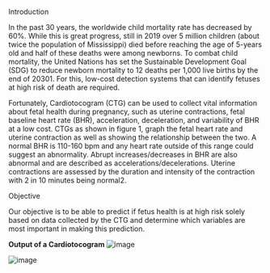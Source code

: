 Introduction 

In the past 30 years, the worldwide child mortality rate has decreased by 60%. While this is great progress, still in 2019 over 5 million children (about twice the population of Mississippi) died before reaching the age of 5-years old and half of these deaths were among newborns. To combat child mortality, the United Nations has set the Sustainable Development Goal (SDG) to reduce newborn mortality to 12 deaths per 1,000 live births by the end of 20301. For this, low-cost detection systems that can identify fetuses at high risk of death are required.

Fortunately, Cardiotocogram (CTG) can be used to collect vital information about fetal health during pregnancy, such as uterine contractions, fetal baseline heart rate (BHR), acceleration, deceleration, and variability of BHR at a low cost. CTGs as shown in figure 1, graph the fetal heart rate and uterine contraction as well as showing the relationship between the two. A normal BHR is 110-160 bpm and any heart rate outside of this range could suggest an abnormality. Abrupt increases/decreases in BHR are also abnormal and are described as accelerations/decelerations. Uterine contractions are assessed by the duration and intensity of the contraction with 2 in 10 minutes being normal2.

Objective

Our objective is to be able to predict if fetus health is at high risk solely based on data collected by the CTG and determine which variables are most
important in making this prediction.

<B> Output of a Cardiotocogram </B>
![image](https://user-images.githubusercontent.com/87246714/142689898-7c6982c2-80b4-4369-872a-c4fd7cd50513.png)

<Final Results>
 
  ![image](https://user-images.githubusercontent.com/87246714/142690002-b56073e0-c7c1-4847-8c22-7073116d40ea.png)
